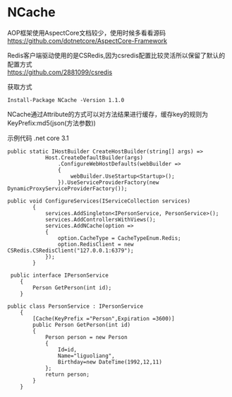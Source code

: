 # NCache
AOP框架使用AspectCore文档较少，使用时候多看看源码</br>
https://github.com/dotnetcore/AspectCore-Framework

Redis客户端驱动使用的是CSRedis,因为csredis配置比较灵活所以保留了默认的配置方式</br>
https://github.com/2881099/csredis

获取方式
```
Install-Package NCache -Version 1.1.0
```

NCache通过Attribute的方式可以对方法结果进行缓存，缓存key的规则为KeyPrefix:md5(json(方法参数))

示例代码 .net core 3.1
```
public static IHostBuilder CreateHostBuilder(string[] args) =>
            Host.CreateDefaultBuilder(args)
                .ConfigureWebHostDefaults(webBuilder =>
                {
                    webBuilder.UseStartup<Startup>();
                }).UseServiceProviderFactory(new DynamicProxyServiceProviderFactory());
```

```
public void ConfigureServices(IServiceCollection services)
        {
            services.AddSingleton<IPersonService, PersonService>();
            services.AddControllersWithViews();
            services.AddNCache(option =>
            {
                option.CacheType = CacheTypeEnum.Redis;
                option.RedisClient = new CSRedis.CSRedisClient("127.0.0.1:6379");
            });
        }
```

```
 public interface IPersonService
    {
        Person GetPerson(int id);
    }
```


```
public class PersonService : IPersonService
    {
        [Cache(KeyPrefix ="Person",Expiration =3600)]
        public Person GetPerson(int id)
        {
            Person person = new Person
            {
                Id=id,
                Name="liguoliang",
                Birthday=new DateTime(1992,12,11)
            };
            return person;
        }
    }
```
